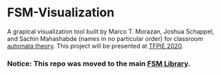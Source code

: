 # FSM-Visualization

A grapical visualization tool built by Marco T. Morazan, Joshua Schappel, and Sachin Mahashabde (names in no particular order) for classroom [automata theory](https://github.com/morazanm/fsm). This project will be presented at [TFPIE 2020](http://www.staff.science.uu.nl/~hage0101/tfpie2020/index.html).


### Notice: This repo was moved to the main [FSM Library](https://github.com/morazanm/fsm).


